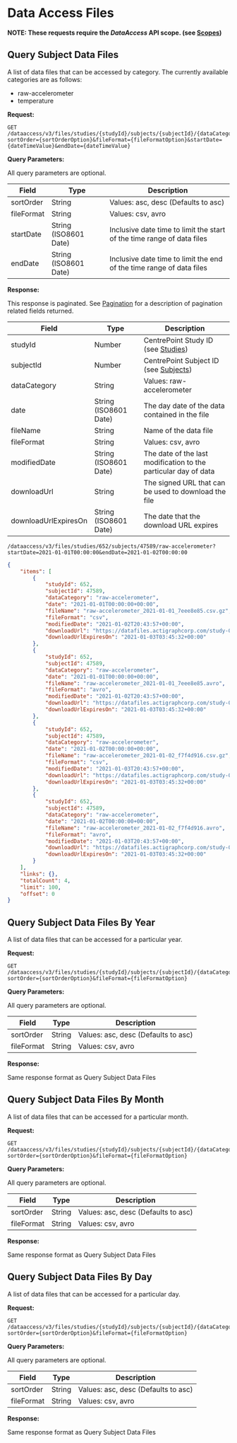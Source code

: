 # Data Access Files

**NOTE: These requests require the *DataAccess* API scope. (see [Scopes](scopes.md))**

## Query Subject Data Files

A list of data files that can be accessed by category. The currently available categories are as follows:

- raw-accelerometer
- temperature

**Request:**

```http
GET /dataaccess/v3/files/studies/{studyId}/subjects/{subjectId}/{dataCategory}?sortOrder={sortOrderOption}&fileFormat={fileFormatOption}&startDate={dateTimeValue}&endDate={dateTimeValue}
```

**Query Parameters:**

All query parameters are optional.

|Field|Type|Description|
|-----|----|-----------|
|sortOrder|String|Values: asc, desc (Defaults to asc)|
|fileFormat|String|Values: csv, avro|
|startDate|String (ISO8601 Date)|Inclusive date time to limit the start of the time range of data files|
|endDate|String (ISO8601 Date)|Inclusive date time to limit the end of the time range of data files|

**Response:**

This response is paginated. See [Pagination](pagination.md) for a description of pagination related fields returned.

|Field|Type|Description|
|-----|----|-----------|
|studyId|Number|CentrePoint Study ID (see [Studies](studies.md))|
|subjectId|Number|CentrePoint Subject ID (see [Subjects](subjects.md))|
|dataCategory|String|Values: raw-accelerometer|
|date|String (ISO8601 Date)|The day date of the data contained in the file
|fileName|String|Name of the data file 
|fileFormat|String|Values: csv, avro 
|modifiedDate|String (ISO8601 Date)|The date of the last modification to the particular day of data
|downloadUrl|String|The signed URL that can be used to download the file
|downloadUrlExpiresOn|String (ISO8601 Date)|The date that the download URL expires

```
/dataaccess/v3/files/studies/652/subjects/47589/raw-accelerometer?startDate=2021-01-01T00:00:00&endDate=2021-01-02T00:00:00
```

```json
{
    "items": [
        {
            "studyId": 652,
            "subjectId": 47589,
            "dataCategory": "raw-accelerometer",
            "date": "2021-01-01T00:00:00+00:00",
            "fileName": "raw-accelerometer_2021-01-01_7eee8e85.csv.gz",
            "fileFormat": "csv",
            "modifiedDate": "2021-01-02T20:43:57+00:00",
            "downloadUrl": "https://datafiles.actigraphcorp.com/study-0000000652/subject-0000047589/raw-accelerometer/2021/01/01/raw-accelerometer_2021-01-01_7eee8e85.csv.gz?sp=r&st=2021-01-30T17:10:52Z&se=2021-02-01T01:10:52Z&spr=https&sv=2020-08-04&sr=b&sig=u2L1XjnWh0BxxXrsE%2FD%2FXXRAGSSoQ8Wbpg19Le2YTDw%3D",
            "downloadUrlExpiresOn": "2021-01-03T03:45:32+00:00"
        },
        {
            "studyId": 652,
            "subjectId": 47589,
            "dataCategory": "raw-accelerometer",
            "date": "2021-01-01T00:00:00+00:00",
            "fileName": "raw-accelerometer_2021-01-01_7eee8e85.avro",
            "fileFormat": "avro",
            "modifiedDate": "2021-01-02T20:43:57+00:00",
            "downloadUrl": "https://datafiles.actigraphcorp.com/study-0000000652/subject-0000047589/raw-accelerometer/2021/01/01/raw-accelerometer_2021-01-01_7eee8e85.avro?sp=r&st=2021-01-30T17:10:52Z&se=2021-02-01T01:10:52Z&spr=https&sv=2020-08-04&sr=b&sig=u2L1XjnWh0BxxXrsE%2FD%2FXXRAGSSoQ8Wbpg19Le2YTDw%3D",
            "downloadUrlExpiresOn": "2021-01-03T03:45:32+00:00"
        },
        {
            "studyId": 652,
            "subjectId": 47589,
            "dataCategory": "raw-accelerometer",
            "date": "2021-01-02T00:00:00+00:00",
            "fileName": "raw-accelerometer_2021-01-02_f7f4d916.csv.gz",
            "fileFormat": "csv",
            "modifiedDate": "2021-01-03T20:43:57+00:00",
            "downloadUrl": "https://datafiles.actigraphcorp.com/study-0000000652/subject-0000047589/raw-accelerometer/2021/01/02/raw-accelerometer_2021-01-02_f7f4d916.csv.gz?sp=r&st=2021-01-30T17:10:52Z&se=2021-02-01T01:10:52Z&spr=https&sv=2020-08-04&sr=b&sig=u2L1XjnWh0BxxXrsE%2FD%2FXXRAGSSoQ8Wbpg19Le2YTDw%3D",
            "downloadUrlExpiresOn": "2021-01-03T03:45:32+00:00"
        },
        {
            "studyId": 652,
            "subjectId": 47589,
            "dataCategory": "raw-accelerometer",
            "date": "2021-01-02T00:00:00+00:00",
            "fileName": "raw-accelerometer_2021-01-02_f7f4d916.avro",
            "fileFormat": "avro",
            "modifiedDate": "2021-01-03T20:43:57+00:00",
            "downloadUrl": "https://datafiles.actigraphcorp.com/study-0000000652/subject-0000047589/raw-accelerometer/2021/01/02/raw-accelerometer_2021-01-02_f7f4d916.avro?sp=r&st=2021-01-30T17:10:52Z&se=2021-02-01T01:10:52Z&spr=https&sv=2020-08-04&sr=b&sig=u2L1XjnWh0BxxXrsE%2FD%2FXXRAGSSoQ8Wbpg19Le2YTDw%3D",
            "downloadUrlExpiresOn": "2021-01-03T03:45:32+00:00"
        }
    ],
    "links": {},
    "totalCount": 4,
    "limit": 100,
    "offset": 0
}
```

## Query Subject Data Files By Year

A list of data files that can be accessed for a particular year.

**Request:**

```http
GET /dataaccess/v3/files/studies/{studyId}/subjects/{subjectId}/{dataCategory}/{year}?sortOrder={sortOrderOption}&fileFormat={fileFormatOption}
```

**Query Parameters:**

All query parameters are optional.

|Field|Type|Description|
|-----|----|-----------|
|sortOrder|String|Values: asc, desc (Defaults to asc)|
|fileFormat|String|Values: csv, avro|

**Response:**

Same response format as Query Subject Data Files

## Query Subject Data Files By Month

A list of data files that can be accessed for a particular month.

**Request:**

```http
GET /dataaccess/v3/files/studies/{studyId}/subjects/{subjectId}/{dataCategory}/{year}/{month}?sortOrder={sortOrderOption}&fileFormat={fileFormatOption}
```

**Query Parameters:**

All query parameters are optional.

|Field|Type|Description|
|-----|----|-----------|
|sortOrder|String|Values: asc, desc (Defaults to asc)|
|fileFormat|String|Values: csv, avro|

**Response:**

Same response format as Query Subject Data Files

## Query Subject Data Files By Day

A list of data files that can be accessed for a particular day.

**Request:**

```http
GET /dataaccess/v3/files/studies/{studyId}/subjects/{subjectId}/{dataCategory}/{year}/{month}/{day}?sortOrder={sortOrderOption}&fileFormat={fileFormatOption}
```

**Query Parameters:**

All query parameters are optional.

|Field|Type|Description|
|-----|----|-----------|
|sortOrder|String|Values: asc, desc (Defaults to asc)|
|fileFormat|String|Values: csv, avro|

**Response:**

Same response format as Query Subject Data Files
